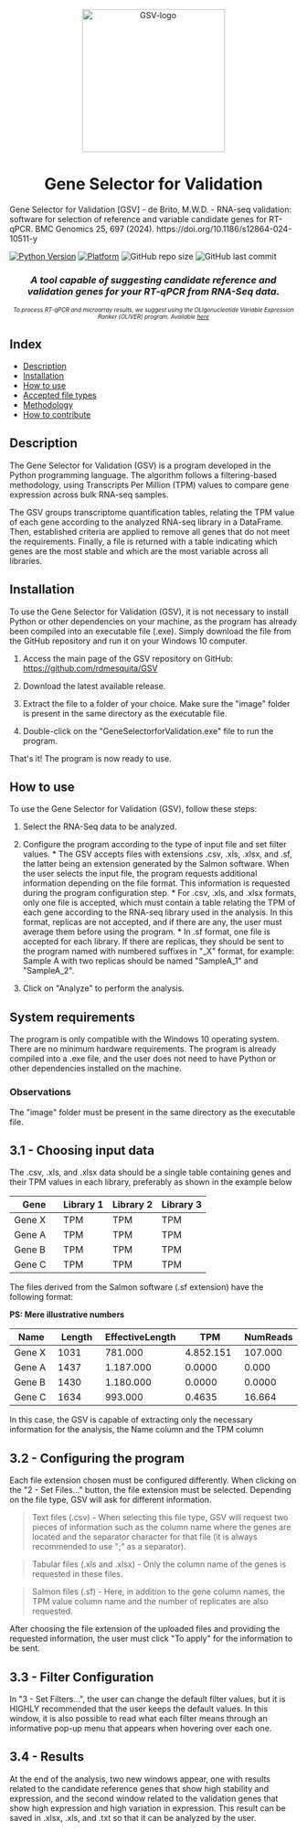 <p align = "center">
<img width="250" src="https://github.com/marciow0205/GeneSelectorForValidation/blob/087abbb4b8dd3f2f4a9e1a4f82f21fab2c4e133e/image/logo2.png" alt="GSV-logo"/></p>
<h1 align="center">Gene Selector for Validation</h1>
Gene Selector for Validation [GSV] - de Brito, M.W.D. - RNA-seq validation: software for selection of reference and variable candidate genes for RT-qPCR. BMC Genomics 25, 697 (2024). https://doi.org/10.1186/s12864-024-10511-y
<!-- Badges -->

[![Python Version](https://img.shields.io/badge/Python-3.6%2B-blue)](https://www.python.org/downloads/)
[![Platform](https://img.shields.io/badge/Platform-Windows%2010-blue)](https://www.microsoft.com/en-us/windows/windows-10-features)
<img alt="GitHub repo size" src="https://img.shields.io/github/repo-size/marciow0205/TCC">
<img alt="GitHub last commit" src="https://img.shields.io/github/last-commit/marciow0205/TCC">
<h3 align="center"><i>A tool capable of suggesting candidate reference and validation genes for your RT-qPCR from RNA-Seq data.</i></h3>
<p align="center"><i style="font-size: 10px;">To process RT-qPCR and microarray results, we suggest using the OLIgonucleotide Variable Expression Ranker (OLIVER) program. Available <a href="http://pubmed.ncbi.nlm.nih.gov/25763136/">here</a></i></p>


## Index

- [Description](#description)
- [Installation](#installation)
- [How to use](#how-to-use)
- [Accepted file types](#accepted-files-types)
- [Methodology](#methodology)
- [How to contribute](#how-to-contribute)

## Description
The Gene Selector for Validation (GSV) is a program developed in the Python programming language. The algorithm follows a filtering-based methodology, using Transcripts Per Million (TPM) values to compare gene expression across bulk RNA-seq samples.

The GSV groups transcriptome quantification tables, relating the TPM value of each gene according to the analyzed RNA-seq library in a DataFrame. Then, established criteria are applied to remove all genes that do not meet the requirements. Finally, a file is returned with a table indicating which genes are the most stable and which are the most variable across all libraries.

## Installation

To use the Gene Selector for Validation (GSV), it is not necessary to install Python or other dependencies on your machine, as the program has already been compiled into an executable file (.exe). Simply download the file from the GitHub repository and run it on your Windows 10 computer.

  1. Access the main page of the GSV repository on GitHub: https://github.com/rdmesquita/GSV

  2. Download the latest available release.

  3. Extract the file to a folder of your choice. Make sure the "image" folder is present in the same directory as the executable file.

  4. Double-click on the "GeneSelectorforValidation.exe" file to run the program.

That's it! The program is now ready to use.

## How to use
To use the Gene Selector for Validation (GSV), follow these steps:

  1. Select the RNA-Seq data to be analyzed.
  
  2. Configure the program according to the type of input file and set filter values.
    * The GSV accepts files with extensions .csv, .xls, .xlsx, and .sf, the latter being an extension generated by the Salmon software. When the user selects the input file, the program requests additional information depending on the file format. This information is requested during the program configuration step.
    * For .csv, .xls, and .xlsx formats, only one file is accepted, which must contain a table relating the TPM of each gene according to the RNA-seq library used in the analysis. In this format, replicas are not accepted, and if there are any, the user must average them before using the program.
    * In .sf format, one file is accepted for each library. If there are replicas, they should be sent to the program named with numbered suffixes in "_X" format, for example: Sample A with two replicas should be named "SampleA_1" and "SampleA_2".
    
  3. Click on "Analyze" to perform the analysis.

## System requirements
The program is only compatible with the Windows 10 operating system. There are no minimum hardware requirements. The program is already compiled into a .exe file, and the user does not need to have Python or other dependencies installed on the machine.

### Observations
The "image" folder must be present in the same directory as the executable file.

  
## 3.1 - Choosing input data
  The .csv, .xls, and .xlsx data should be a single table containing genes and their TPM values in each library, preferably as shown in the example below
  <table align = "center">
    <thead>
        <th style="width: 25%;">
            Gene
        </th>
        <th style="width: 25%;">
            Library 1
        </th>
        <th style="width: 25%;">
            Library 2
        </th>
        <th style="width: 25%;">
           Library 3
        </th>
    </thead>
    <tbody>
        <tr>
            <td>
                Gene X
            </td>
            <td>
                TPM
            </td>
            <td>
                TPM
            </td>
            <td>
                TPM
            </td>
        </tr>
        <tr>
            <td>
                 Gene A
            </td>
            <td>
                TPM
            </td>
            <td>
                TPM
            </td>
            <td>
                TPM
            </td>
        </tr>
        <tr>
            <td>
                  Gene B
            </td>
            <td>
                TPM
            </td>
            <td>
                TPM
            </td>
            <td>
                TPM
            </td>
        </tr>
        <tr>
            <td>
                Gene C
            </td>
            <td>
                TPM
            </td>
            <td>
                TPM
            </td>
            <td>
                TPM
            </td>
        </tr>
    </tbody>
</table>


The files derived from the Salmon software (.sf extension) have the following format:

<b>PS: Mere illustrative numbers</b>

<table align = "center">
    <thead>
        <th style="width: 25%;">
            Name
        </th>
        <th style="width: 25%;">
            Length
        </th>
        <th style="width: 25%;">
            EffectiveLength
        </th>
        <th style="width: 25%;">
            TPM
        </th>
        <th style="width: 25%;">
            NumReads
        </th>
    </thead>
    <tbody>
        <tr>
            <td>
                Gene X
            </td>
            <td>
                1031
            </td>
            <td>
                781.000
            </td>
            <td>
                4.852.151
            </td>
            <td>
                107.000
            </td>
        </tr>
        <tr>
            <td>
                 Gene A
            </td>
            <td>
                1437
            </td>
            <td>
                1.187.000
            </td>
            <td>
                0.0000
            </td>
            <td>
                0.000
            </td>
        </tr>
        <tr>
            <td>
                  Gene B
            </td>
            <td>
                1430
            </td>
            <td>
                1.180.000
            </td>
            <td>
                0.0000
            </td>
            <td>
                0.0000
            </td>
        </tr>
        <tr>
            <td>
                Gene C
            </td>
            <td>
                1634
            </td>
            <td>
                993.000
            </td>
            <td>
                0.4635
            </td>
            <td>
                16.664
            </td>
        </tr>
    </tbody>
</table>

In this case, the GSV is capable of extracting only the necessary information for the analysis, the Name column and the TPM column

## 3.2 - Configuring the program

Each file extension chosen must be configured differently. When clicking on the "2 - Set Files..." button, the file extension must be selected. Depending on the file type, GSV will ask for different information.

> Text files (.csv) - 
  When selecting this file type, GSV will request two pieces of information such as the column name where the genes are located and the separator character for that file (it is always recommended to use ";" as a separator).

> Tabular files (.xls and .xlsx) - 
  Only the column name of the genes is requested in these files.

> Salmon files (.sf) - 
  Here, in addition to the gene column names, the TPM value column name and the number of replicates are also requested.

After choosing the file extension of the uploaded files and providing the requested information, the user must click "To apply" for the information to be sent.
  
## 3.3 - Filter Configuration
  In "3 - Set Filters...", the user can change the default filter values, but it is HIGHLY recommended that the user keeps the default values. In this window, it is also possible to read what each filter means through an informative pop-up menu that appears when hovering over each one.
  
## 3.4 - Results
  At the end of the analysis, two new windows appear, one with results related to the candidate reference genes that show high stability and expression, and the second window related to the validation genes that show high expression and high variation in expression.
This result can be saved in .xlsx, .xls, and .txt so that it can be analyzed by the user.
